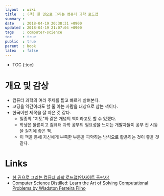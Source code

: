 ```yaml
---
layout  : wiki
title   : (책) 한 권으로 그리는 컴퓨터 과학 로드맵
summary : 
date    : 2018-04-19 20:38:31 +0900
updated : 2018-04-19 21:07:04 +0900
tags    : computer-science
toc     : true
public  : true
parent  : book
latex   : false
---
```

* TOC
{:toc}

# 개요 및 감상

* 컴퓨터 과학의 여러 주제를 짧고 빠르게 살펴본다.
* 코딩을 약간이라도 할 줄 아는 사람을 대상으로 삼는 책이다.
* 한국어판 제목을 잘 지은 것 같다.
    * 일종의 "지도"와 같은 개념의 책이라고도 할 수 있겠다.
    * 학생은 물론이고 컴퓨터 과학 공부의 필요성을 느끼는 개발자들이 공부 전 시동을 걸기에 좋은 책.
    * 이 책을 통해 자신에게 부족한 부분을 파악하는 방식으로 활용하는 것이 좋을 것 같다.


# Links

* [한 권으로 그리는 컴퓨터 과학 로드맵(인사이트 출판사)](http://www.insightbook.co.kr/12780 )
* [Computer Science Distilled: Learn the Art of Solving Computational Problems by Wladston Ferreira Filho](https://www.amazon.com/Computer-Science-Distilled-Computational-Problems/dp/0997316020 )

